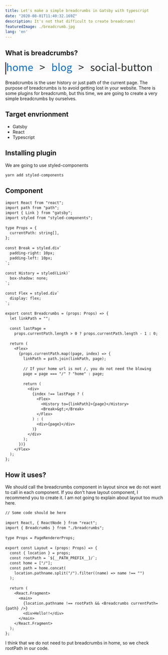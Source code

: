 ```yaml
---
title: Let's make a simple breadcrumbs in Gatsby with typescript
date: "2020-08-01T11:40:32.169Z"
description: It's not that difficult to create breadcrums!
featuredImage: ./breadcrumb.jpg
lang: 'en'
---
```


## What is breadcrumbs?

![breadcrumb](./breadcrumb.jpg)

Breadcrumbs is the user history or just path of the current page. The purpose of breadcrumbs is to avoid getting lost in your website.
There is some plugins for breadcrumb, but this time, we are going to create a very simple breadcrumbs by ourselves.

## Target envrionment

- Gatsby
- React
- Typescript

## Installing plugin

We are going to use styled-components

```bash
yarn add styled-components
```

## Component

```js:title=src/components/breadcrumbs.tsx
import React from "react";
import path from "path";
import { Link } from "gatsby";
import styled from "styled-components";

type Props = {
  currentPath: string[],
};

const Break = styled.div`
  padding-right: 10px;
  padding-left: 10px;
`;

const History = styled(Link)`
  box-shadow: none;
`;

const Flex = styled.div`
  display: flex;
`;

export const Breadcrumbs = (props: Props) => {
  let linkPath = "";

  const lastPage =
    props.currentPath.length > 0 ? props.currentPath.length - 1 : 0;

  return (
    <Flex>
      {props.currentPath.map((page, index) => {
        linkPath = path.join(linkPath, page);

        // If your home url is not /, you do not need the blowing
        page = page === "/" ? "home" : page;

        return (
          <div>
            {index !== lastPage ? (
              <Flex>
                <History to={linkPath}>{page}</History>
                <Break>&gt;</Break>
              </Flex>
            ) : (
              <div>{page}</div>
            )}
          </div>
        );
      })}
    </Flex>
  );
};
```

## How it uses?

We should call the breadcrumbs component in layout since we do not want to call in each component. If you don't have layout component, I recommend you to create it. I am not going to explain about layout too much here.

```js:title=src/components/layout.tsx
// Some code should be here

import React, { ReactNode } from "react";
import { Breadcrumbs } from "./breadcrumbs";

type Props = PageRendererProps;

export const Layout = (props: Props) => {
  const { location } = props;
  const rootPath = `${__PATH_PREFIX__}/`;
  const home = ["/"];
  const path = home.concat(
    location.pathname.split("/").filter((name) => name !== "")
  );

  return (
    <React.Fragment>
      <main>
        {location.pathname !== rootPath && <Breadcrumbs currentPath={path} />}
        <div>Hello!!</div>
      </main>
    </React.Fragment>
  );
};
```

I think that we do not need to put breadcrumbs in home, so we check rootPath in our code.
